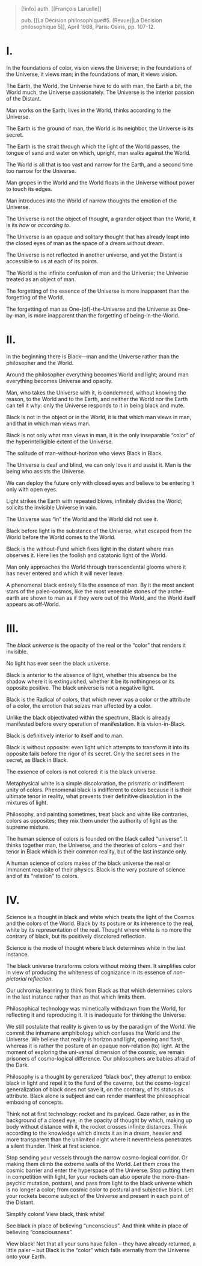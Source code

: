 >[!info]
>auth. [[François Laruelle]]
>
>pub. [[La Décision philosophique#5. (Revue)|La Décision philosophique 5]], April 1988, Paris: Osiris, pp. 107-12.
# I.

In the foundations of color, vision views the Universe; in the foundations of the Universe, it views man; in the foundations of man, it views vision.

The Earth, the World, the Universe have to do with man, the Earth a bit, the World much, the Universe passionately. The Universe is the interior passion of the Distant.

Man works on the Earth, lives in the World, thinks according to the Universe.

The Earth is the ground of man, the World is its neighbor, the Universe is its secret.

The Earth is the strait through which the light of the World passes, the tongue of sand and water on which, upright, man walks against the World.

The World is all that is too vast and narrow for the Earth, and a second time too narrow for the Universe.

Man gropes in the World and the World floats in the Universe without power to touch its edges.

Man introduces into the World of narrow thoughts the emotion of the Universe.

The Universe is not the object of thought, a grander object than the World, it is its _how_ or _according to_.

The Universe is an opaque and solitary thought that has already leapt into the closed eyes of man as the space of a dream without dream.

The Universe is not reflected in another universe, and yet the Distant is accessible to us at each of its points.

The World is the infinite confusion of man and the Universe; the Universe treated as an object of man.

The forgetting of the essence of the Universe is more inapparent than the forgetting of the World.

The forgetting of man as One-(of)-the-Universe and the Universe as One-by-man, is more inapparent than the forgetting of being-in-the-World.

# II.

In the beginning there is Black—man and the Universe rather than the philosopher and the World.

Around the philosopher everything becomes World and light; around man everything becomes Universe and opacity.

Man, who takes the Universe with it, is condemned, without knowing the reason, to the World and to the Earth, and neither the World nor the Earth can tell it why: only the Universe responds to it in being black and mute.

Black is not in the object or in the World, it is that which man views in man, and that in which man views man.

Black is not only what man views in man, it is the only inseparable “color” of the hyperintelligible extent of the Universe.

The solitude of man-without-horizon who views Black in Black.

The Universe is deaf and blind, we can only love it and assist it. Man is the being who assists the Universe.

We can deploy the future only with closed eyes and believe to be entering it only with open eyes.

Light strikes the Earth with repeated blows, infinitely divides the World; solicits the invisible Universe in vain.

The Universe was “in” the World and the World did not see it.

Black before light is the substance of the Universe, what escaped from the World before the World comes to the World.

Black is the without-Fund which fixes light in the distant where man observes it. Here lies the foolish and catatonic light of the World.

Man only approaches the World through transcendental glooms where it has never entered and which it will never leave.

A phenomenal black entirely fills the essence of man. By it the most ancient stars of the paleo-cosmos, like the most venerable stones of the arche-earth are shown to man as if they were out of the World, and the World itself appears as off-World.

# III.

The _black universe_ is the opacity of the real or the “color” that renders it invisible.

No light has ever seen the black universe.

Black is anterior to the absence of light, whether this absence be the shadow where it is extinguished, whether it be its nothingness or its opposite positive. The black universe is not a negative light.

Black is the Radical of colors, that which never was a color or the attribute of a color, the emotion that seizes man affected by a color.

Unlike the black objectivated within the spectrum, Black is already manifested before every operation of manifestation. It is vision-in-Black.

Black is definitively interior to itself and to man.

Black is without opposite: even light which attempts to transform it into its opposite fails before the rigor of its secret. Only the secret sees in the secret, as Black in Black.

The essence of colors is not colored: it is the black universe.

Metaphysical white is a simple discoloration, the prismatic or indifferent unity of colors. Phenomenal black is indifferent to colors because it is their ultimate tenor in reality, what prevents their definitive dissolution in the mixtures of light.

Philosophy, and painting sometimes, treat black and white like contraries, colors as opposites; they mix them under the authority of light as the supreme mixture.

The human science of colors is founded on the black called “universe”. It thinks together man, the Universe, and the theories of colors – and their tenor in Black which is their common reality, but of the last instance only.

A human science of colors makes of the black universe the real or immanent requisite of their physics. Black is the very posture of science and of its "relation" to colors.

# IV.

Science is a thought in black and white which treats the light of the Cosmos and the colors of the World. Black by its posture or its inherence to the real, white by its representation of the real. Thought where white is no more the contrary of black, but its positively discolored reflection.

Science is the mode of thought where black determines white in the last instance.

The black universe transforms colors without mixing them. It simplifies color in view of producing the whiteness of cognizance in its essence of _non-pictorial reflection_.

Our uchromia: learning to think from Black as that which determines colors in the last instance rather than as that which limits them.

Philosophical technology was mimetically withdrawn from the World, for reflecting it and reproducing it. It is inadequate for thinking the Universe.

We still postulate that reality is given to us by the paradigm of the World. We commit the inhumane amphibology which confuses the World and the Universe. We believe that reality is horizon and light, opening and flash, whereas it is rather the posture of an opaque non-relation (to) light. At the moment of exploring the uni-versal dimension of the cosmic, we remain prisoners of cosmo-logical difference. Our philosophers are babies afraid of the Dark.

Philosophy is a thought by generalized “black box”, they attempt to embox black in light and repel it to the fund of the caverns, but the cosmo-logical generalization of black does not save it, on the contrary, of its status as attribute. Black alone is subject and can render manifest the philosophical emboxing of concepts.

Think not at first technology: rocket and its payload. Gaze rather, as in the background of a closed eye, in the opacity of thought by which, making up body without distance with it, the rocket crosses infinite distances. Think according to the knowledge which directs it as in a dream, heavier and more transparent than the unlimited night where it nevertheless penetrates a silent thunder. Think at first science.

Stop sending your vessels through the narrow cosmo-logical corridor. Or making them climb the extreme walls of the World. _Let_ them cross the cosmic barrier and enter the hyperspace of the Universe. Stop putting them in competition with light, for your rockets can also operate the more-than-psychic mutation, postural, and pass from light to the black universe which is no longer a color; from cosmic color to postural and subjective black. Let your rockets become subject of the Universe and present in each point of the Distant.

Simplify colors! View black, think white!

See black in place of believing “unconscious”. And think white in place of believing “consciousness”.

View black! Not that all your suns have fallen – they have already returned, a little paler – but Black is the “color” which falls eternally from the Universe onto your Earth.